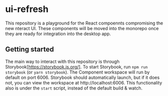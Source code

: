 # ui-refresh

This repository is a playground for the React compoennts compromising the new nteract UI. These components will be moved into the monorepo once they are ready for integration into the desktop app.

## Getting started

The main way to interact with this repository is through Storybook[https://storybook.js.org/]. To start Storybook, run `npm run storybook` (or `yarn storybook`). The Component workspace will run by default on port 6006. Storybook should automatically launch, but if it does not, you can view the workspace at http://localhost:6006. This functionality also is under the `start` script, instead of the default build & watch.

